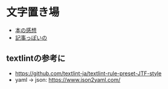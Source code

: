 # 文字置き場
- [本の感想](https://github.com/IrukNuj/text/tree/master/books_impression)
- [記事っぽいの](https://github.com/IrukNuj/text/tree/master/contents)

## textlintの参考に
- https://github.com/textlint-ja/textlint-rule-preset-JTF-style
- yaml -> json: https://www.json2yaml.com/